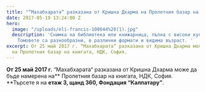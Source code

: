 ```yaml
---
title: "“Махабхарата“ разказана от Кришна Дхарма на Пролетния базар на книгата"
date: 2017-05-19 13:24:00 Z
hero:
  image: "/uploads/eli-francis-100644%20(1).jpg"
  description: 'Снимка на библиотека или книжарница, пълна с високи купчини книги.
    Томовете са разнообразни, в различни формати и видима възраст. '
excerpt: От 25 май 2017 г. “Махабхарата“ разказана от Кришна Дхарма може да бъде намерена
  на Пролетния базар на книгата, НДК, София.
---
```


**От 25 май 2017 г.** “Махабхарата“ разказана от Кришна Дхарма може да бъде намерена на** Пролетния базар на книгата, НДК, София. **Търсете я на **етаж 3, щанд 360, Фондация “Калпатару”**.